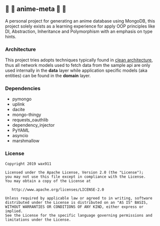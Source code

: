 ## :penguin: :snake: anime-meta :penguin: :snake:

A personal project for generating an anime database using MongoDB, this project solely exists as a learning experience
for apply OOP principles like DI, Abstraction, Inheritance and Polymorphism with an emphasis on type hints.

### Architecture

This project tries adopts techniques typically found in [clean architecture](https://blog.cleancoder.com/uncle-bob/2012/08/13/the-clean-architecture.html), thus all
network models used to fetch data from the sample api are only used internally in the **data** layer while application specific models (aka entities) can 
be found in the **domain** layer.

### Dependencies
- pymongo
- uplink
- dacite
- mongo-thingy
- requests_oauthlib
- dependency_injector
- PyYAML
- asyncio
- marshmallow

### License
```
Copyright 2019 wax911

Licensed under the Apache License, Version 2.0 (the "License");
you may not use this file except in compliance with the License.
You may obtain a copy of the License at

   http://www.apache.org/licenses/LICENSE-2.0

Unless required by applicable law or agreed to in writing, software
distributed under the License is distributed on an "AS IS" BASIS,
WITHOUT WARRANTIES OR CONDITIONS OF ANY KIND, either express or implied.
See the License for the specific language governing permissions and
limitations under the License.
```